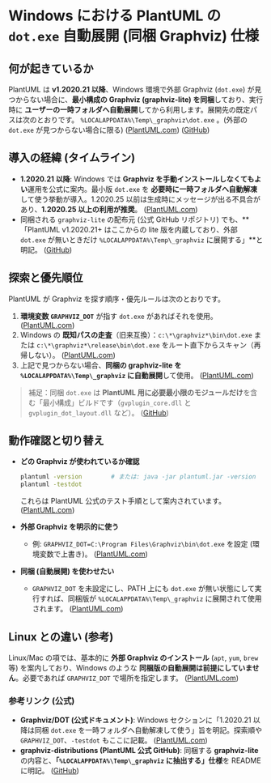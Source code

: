 # Windows における PlantUML の `dot.exe` 自動展開 (同梱 Graphviz) 仕様

## 何が起きているか

PlantUML は **v1.2020.21 以降**、Windows 環境で外部 Graphviz (`dot.exe`) が見つからない場合に、**最小構成の Graphviz (graphviz-lite) を同梱**しており、実行時に **ユーザーの一時フォルダへ自動展開**してから利用します。展開先の既定パスは次のとおりです。
`%LOCALAPPDATA%\Temp\_graphviz\dot.exe` 。(外部の `dot.exe` が見つからない場合に限る) ([PlantUML.com][1]) ([GitHub][2])

## 導入の経緯 (タイムライン)

* **1.2020.21 以降**: Windows では **Graphviz を手動インストールしなくてもよい**運用を公式に案内。最小版 `dot.exe` を **必要時に一時フォルダへ自動解凍**して使う挙動が導入。1.2020.25 以前は生成時にメッセージが出る不具合があり、**1.2020.25 以上の利用が推奨**。 ([PlantUML.com][1])
* 同梱される `graphviz-lite` の配布元 (公式 GitHub リポジトリ) でも、**「PlantUML v1.2020.21+ はここからの lite 版を内蔵しており、外部 `dot.exe` が無いときだけ `%LOCALAPPDATA%\Temp\_graphviz` に展開する」**と明記。 ([GitHub][2])

## 探索と優先順位

PlantUML が Graphviz を探す順序・優先ルールは次のとおりです。

1. **環境変数 `GRAPHVIZ_DOT`** が指す `dot.exe` があればそれを使用。 ([PlantUML.com][1])
2. Windows の **既知パスの走査**（旧来互換）：`c:\*\graphviz*\bin\dot.exe` または `c:\*\graphviz*\release\bin\dot.exe` をルート直下からスキャン（再帰しない）。 ([PlantUML.com][1])
3. 上記で見つからない場合、**同梱の graphviz-lite を `%LOCALAPPDATA%\Temp\_graphviz` に自動展開**して使用。 ([PlantUML.com][1])

> 補足：同梱 `dot.exe` は **PlantUML 用に必要最小限のモジュールだけ**を含む「最小構成」ビルドです（`gvplugin_core.dll` と `gvplugin_dot_layout.dll` など）。 ([GitHub][2])

## 動作確認と切り替え

* **どの Graphviz が使われているか確認**

  ```bash
  plantuml -version        # または: java -jar plantuml.jar -version
  plantuml -testdot
  ```

  これらは PlantUML 公式のテスト手順として案内されています。 ([PlantUML.com][1])

* **外部 Graphviz を明示的に使う**

  * 例: `GRAPHVIZ_DOT=C:\Program Files\Graphviz\bin\dot.exe` を設定 (環境変数で上書き)。 ([PlantUML.com][1])

* **同梱 (自動展開) を使わせたい**

  * `GRAPHVIZ_DOT` を未設定にし、PATH 上にも `dot.exe` が無い状態にして実行すれば、同梱版が `%LOCALAPPDATA%\Temp\_graphviz` に展開されて使用されます。 ([PlantUML.com][1])

## Linux との違い (参考)

Linux/Mac の項では、基本的に **外部 Graphviz のインストール** (`apt`, `yum`, `brew` 等) を案内しており、Windows のような **同梱版の自動展開は前提にしていません**。必要であれば `GRAPHVIZ_DOT` で場所を指定します。 ([PlantUML.com][1])

### 参考リンク (公式)

* **Graphviz/DOT (公式ドキュメント)**: Windows セクションに「1.2020.21 以降は同梱 `dot.exe` を一時フォルダへ自動解凍して使う」旨を明記。探索順や `GRAPHVIZ_DOT`、`-testdot` もここに記載。 ([PlantUML.com][1])
* **graphviz-distributions (PlantUML 公式 GitHub)**: 同梱する **graphviz-lite** の内容と、**「`%LOCALAPPDATA%\Temp\_graphviz` に抽出する」仕様**を README に明記。 ([GitHub][2])

[1]: https://plantuml.com/graphviz-dot "Test your GraphViz installation"
[2]: https://github.com/plantuml/graphviz-distributions "GitHub - plantuml/graphviz-distributions: Some plug and play distributions for GraphViz"
